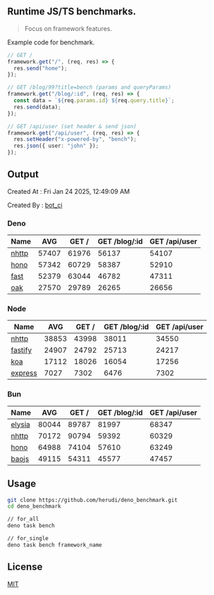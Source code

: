 ## Runtime JS/TS benchmarks.

> Focus on framework features.

Example code for benchmark.
```ts
// GET /
framework.get("/", (req, res) => {
  res.send("home");
});

// GET /blog/99?title=bench (params and queryParams)
framework.get("/blog/:id", (req, res) => {
  const data = `${req.params.id} ${req.query.title}`;
  res.send(data);
});

// GET /api/user (set header & send json)
framework.get("/api/user", (req, res) => {
  res.setHeader("x-powered-by", "bench");
  res.json({ user: "john" });
});
```

## Output
Created At : Fri Jan 24 2025, 12:49:09 AM

Created By : [bot_ci](https://github.com/herudi/deno_benchmarks/commits?author=github-actions%5Bbot%5D)


### Deno
|Name|AVG|GET /|GET /blog/:id|GET /api/user|
|----|----|----|----|----|
|[nhttp](https://github.com/nhttp/nhttp)|57407|61976|56137|54107|
|[hono](https://github.com/honojs/hono)|57342|60729|58387|52910|
|[fast](https://github.com/danteissaias/fast)|52379|63044|46782|47311|
|[oak](https://github.com/oakserver/oak)|27570|29789|26265|26656|
  


### Node
|Name|AVG|GET /|GET /blog/:id|GET /api/user|
|----|----|----|----|----|
|[nhttp](https://github.com/nhttp/nhttp)|38853|43998|38011|34550|
|[fastify](https://github.com/fastify/fastify)|24907|24792|25713|24217|
|[koa](https://github.com/koajs/koa)|17112|18026|16054|17256|
|[express](https://github.com/expressjs/express)|7027|7302|6476|7302|
  


### Bun
|Name|AVG|GET /|GET /blog/:id|GET /api/user|
|----|----|----|----|----|
|[elysia](https://github.com/elysiajs/elysia)|80044|89787|81997|68347|
|[nhttp](https://github.com/nhttp/nhttp)|70172|90794|59392|60329|
|[hono](https://github.com/honojs/hono)|64988|74104|57610|63249|
|[baojs](https://github.com/mattreid1/baojs)|49115|54311|45577|47457|
  



## Usage

```bash
git clone https://github.com/herudi/deno_benchmark.git
cd deno_benchmark

// for_all
deno task bench

// for_single
deno task bench framework_name
```

## License

[MIT](LICENSE)

